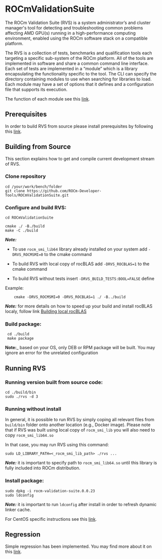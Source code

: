 # ROCmValidationSuite
The ROCm Validation Suite (RVS) is a system administrator’s and cluster manager's tool for detecting and troubleshooting common problems affecting AMD GPU(s) running in a high-performance computing environment, enabled using the ROCm software stack on a compatible platform.

The RVS is a collection of tests, benchmarks and qualification tools each targeting a specific sub-system of the ROCm platform. All of the tools are implemented in software and share a common command line interface. Each set of tests are implemented in a “module” which is a library encapsulating the functionality specific to the tool. The CLI can specify the directory containing modules to use when searching for libraries to load. Each module may have a set of options that it defines and a configuration file that supports its execution.

The function of each module see this [link](./FEATURES.md).

## Prerequisites

In order to build RVS from source please install prerequisites by following
this [link](./PREREQUISITES.md).

## Building from Source
This section explains how to get and compile current development stream of RVS.

### Clone repository

    cd /your/work/bench/folder
    git clone https://github.com/ROCm-Developer-Tools/ROCmValidationSuite.git

### Configure and build RVS:

    cd ROCmValidationSuite

    cmake ./ -B./build
    make -C ./build

_**Note:**_

- To use `rocm_smi_lib64` library already installed on your system add `-DRVS_ROCMSMI=0`
to the cmake command

- To build RVS with local copy of rocBLAS add `-DRVS_ROCBLAS=1` to the cmake command

- To build RVS without tests insert  `-DRVS_BUILD_TESTS:BOOL=FALSE` define

Example:
```
    cmake -DRVS_ROCMSMI=0 -DRVS_ROCBLAS=1 ./ -B../build
```
_**Note:**_ for more details on how to speed up your build and install rocBLAS
localy, follow link [Building local rocBLAS](https://github.com/ROCm-Developer-Tools/ROCmValidationSuite/wiki/Building-local-rocBLAS)

### Build package:

     cd ./build
     make package

**Note:**_ based on your OS, only DEB or RPM package will be built. You may
ignore an error for the unrelated configuration


## Running RVS

### Running version built from source code:

    cd ./build/bin
    sudo ./rvs -d 3

### Running without install

In general, it is possible to run RVS by simply coping all relevant files from
`build/bin` folder onto another location (e.g., Docker image). Please note that
if RVS was built using local copy of `rocm_smi_lib`  you will also need to copy
`rocm_smi_lib64.so`

In that case, you may run RVS using this command:

    sudo LD_LIBRARY_PATH=<_rocm_smi_lib_path> ./rvs ...

_**Note:**_ it is important to specify path to `rocm_smi_lib64.so` until this
library is fully included into ROCm distribution.

### Install package:

    sudo dpkg -i rocm-validation-suite.0.0.23
    sudo ldconfig

_**Note:**_ it is important to run `ldconfig` after install in order to refresh
dynamic linker cache.


For CentOS specific instructions see this [link](./CentOS.md).


## Regression

Simple regression has been implemented. You may find more about it
on this [link](./REGRESSION.md).
